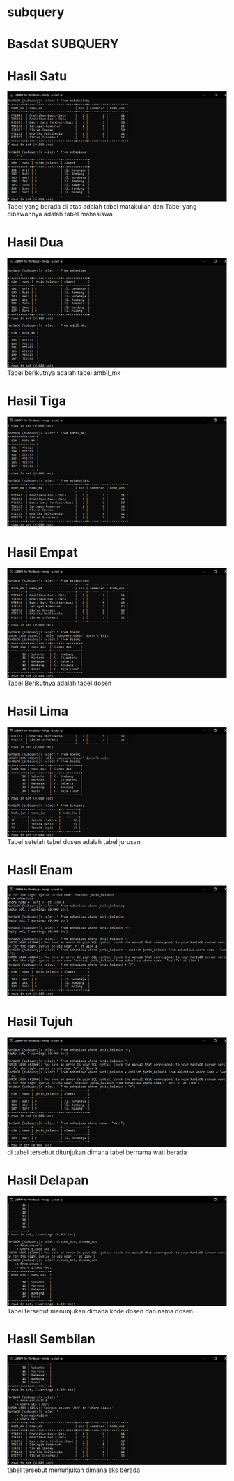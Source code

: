 # subquery
# Basdat SUBQUERY
# Hasil Satu
![Alt Text](https://github.com/Fatan169/subquery/blob/master/XAMPP%20for%20Windows%20-%20mysql%20%20-u%20root%20-p%204_11_2020%207_10_38%20AM.png "Hasil Satu")
Tabel yang berada di atas adalah tabel matakuliah dan
Tabel yang dibawahnya adalah tabel mahasiswa
# Hasil Dua
![Alt Text](https://github.com/Fatan169/subquery/blob/master/XAMPP%20for%20Windows%20-%20mysql%20%20-u%20root%20-p%204_11_2020%207_10_53%20AM.png "Hasil Dua")
Tabel berikutnya adalah tabel ambil_mk
# Hasil Tiga
![Alt Text](https://github.com/Fatan169/subquery/blob/master/XAMPP%20for%20Windows%20-%20mysql%20%20-u%20root%20-p%204_11_2020%207_11_06%20AM.png "Hasil Tiga")
# Hasil Empat
![Alt Text](https://github.com/Fatan169/subquery/blob/master/XAMPP%20for%20Windows%20-%20mysql%20%20-u%20root%20-p%204_11_2020%207_11_23%20AM.png "Hasil Empat")
Tabel Berikutnya adalah tabel dosen
# Hasil Lima
![Alt Text](https://github.com/Fatan169/subquery/blob/master/XAMPP%20for%20Windows%20-%20mysql%20%20-u%20root%20-p%204_11_2020%207_11_35%20AM.png "Hasil Lima")
Tabel setelah tabel dosen adalah tabel jurusan
# Hasil Enam
![Alt Text](https://github.com/Fatan169/subquery/blob/master/XAMPP%20for%20Windows%20-%20mysql%20%20-u%20root%20-p%204_11_2020%207_22_46%20AM.png "Hasil Enam")
# Hasil Tujuh
![Alt Text](https://github.com/Fatan169/subquery/blob/master/XAMPP%20for%20Windows%20-%20mysql%20%20-u%20root%20-p%204_11_2020%207_23_19%20AM.png "Hasil Tujuh")
di tabel tersebut ditunjukan dimana tabel bernama wati berada
# Hasil Delapan
![Alt Text](https://github.com/Fatan169/subquery/blob/master/XAMPP%20for%20Windows%20-%20mysql%20%20-u%20root%20-p%204_11_2020%208_05_14%20PM.png "Hasil Delapan")
Tabel tersebut menunjukan dimana kode dosen dan nama dosen
# Hasil Sembilan
![Alt Text](https://github.com/Fatan169/subquery/blob/master/XAMPP%20for%20Windows%20-%20mysql%20%20-u%20root%20-p%204_11_2020%208_06_35%20PM.png "Hasil Sembilan")
tabel tersebut menunjukan dimana sks berada
